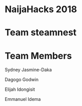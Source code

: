# NaijaHacks 2018
# Team steamnest
# Team Members
   Sydney Jasmine-Daka

   Dagogo Godwin

   Elijah Idongisit

   Emmanuel Idema
